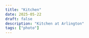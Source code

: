 ```yaml
---
title: "Kitchen"
date: 2025-05-22
draft: false
description: "Kitchen at Arlington"
tags: ["photo"]
---
```

